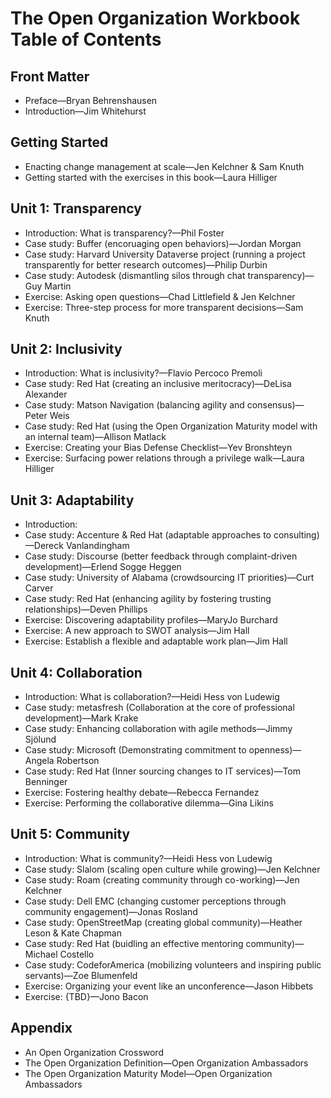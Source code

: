 # The Open Organization Workbook Table of Contents

## Front Matter

- Preface—Bryan Behrenshausen
- Introduction—Jim Whitehurst

## Getting Started

- Enacting change management at scale—Jen Kelchner & Sam Knuth
- Getting started with the exercises in this book—Laura Hilliger

## Unit 1: Transparency

- Introduction: What is transparency?—Phil Foster
- Case study: Buffer (encoruaging open behaviors)—Jordan Morgan
- Case study: Harvard University Dataverse project (running a project transparently for better research outcomes)—Philip Durbin
- Case study: Autodesk (dismantling silos through chat transparency)—Guy Martin
- Exercise: Asking open questions—Chad Littlefield & Jen Kelchner
- Exercise: Three-step process for more transparent decisions—Sam Knuth

## Unit 2: Inclusivity

- Introduction: What is inclusivity?—Flavio Percoco Premoli
- Case study: Red Hat (creating an inclusive meritocracy)—DeLisa Alexander
- Case study: Matson Navigation (balancing agility and consensus)—Peter Weis
- Case study: Red Hat (using the Open Organization Maturity model with an internal team)—Allison Matlack
- Exercise: Creating your Bias Defense Checklist—Yev Bronshteyn
- Exercise: Surfacing power relations through a privilege walk—Laura Hilliger

## Unit 3: Adaptability

- Introduction: 
- Case study: Accenture & Red Hat (adaptable approaches to consulting)—Dereck Vanlandingham
- Case study: Discourse (better feedback through complaint-driven development)—Erlend Sogge Heggen
- Case study: University of Alabama (crowdsourcing IT priorities)—Curt Carver
- Case study: Red Hat (enhancing agility by fostering trusting relationships)—Deven Phillips
- Exercise: Discovering adaptability profiles—MaryJo Burchard
- Exercise: A new approach to SWOT analysis—Jim Hall
- Exercise: Establish a flexible and adaptable work plan—Jim Hall

## Unit 4: Collaboration

- Introduction: What is collaboration?—Heidi Hess von Ludewig
- Case study: metasfresh (Collaboration at the core of professional development)—Mark Krake
- Case study: Enhancing collaboration with agile methods—Jimmy Sjölund
- Case study: Microsoft (Demonstrating commitment to openness)—Angela Robertson
- Case study: Red Hat (Inner sourcing changes to IT services)—Tom Benninger
- Exercise: Fostering healthy debate—Rebecca Fernandez
- Exercise: Performing the collaborative dilemma—Gina Likins

## Unit 5: Community

- Introduction: What is community?—Heidi Hess von Ludewig
- Case study: Slalom (scaling open culture while growing)—Jen Kelchner
- Case study: Roam (creating community through co-working)—Jen Kelchner
- Case study: Dell EMC (changing customer perceptions through community engagement)—Jonas Rosland
- Case study: OpenStreetMap (creating global community)—Heather Leson & Kate Chapman
- Case study: Red Hat (buidling an effective mentoring community)—Michael Costello
- Case study: CodeforAmerica (mobilizing volunteers and inspiring public servants)—Zoe Blumenfeld
- Exercise: Organizing your event like an unconference—Jason Hibbets
- Exercise: {TBD}—Jono Bacon

## Appendix

- An Open Organization Crossword
- The Open Organization Definition—Open Organization Ambassadors
- The Open Organization Maturity Model—Open Organization Ambassadors
